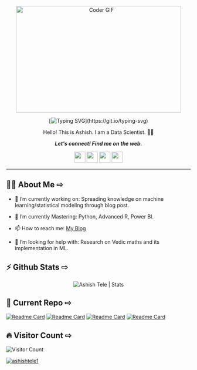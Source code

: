 

<div align="center">
<!--
<h2> Hey you ! <img src="https://raw.githubusercontent.com/ABSphreak/ABSphreak/master/gifs/Hi.gif" width="5px"></h2>
--> 

<img alt="Coder GIF" height=290 width=450 src="https://cdn.dribbble.com/users/730703/screenshots/6581243/avento.gif" />
 
[![Typing SVG](https://readme-typing-svg.herokuapp.com?font=&color=%23F78740&size=38&center=true&vCenter=true&width=600&height=90&lines=Welcome+to+Ashish's+Profile!)](https://git.io/typing-svg)
  
  
Hello! This is Ashish. I am a Data Scientist. 👨‍🎓

<b><i>Let's connect! Find me on the web.</i></b>

[<img height="30" src="https://img.shields.io/badge/twitter-%231DA1F2.svg?&style=for-the-badge&logo=twitter&logoColor=white" />][twitter]
[<img height="30" src = "https://img.shields.io/badge/gmail-c14438?&style=for-the-badge&logo=gmail&logoColor=white">][gmail] 
[<img height="30" src="https://img.shields.io/badge/linkedin-blue.svg?&style=for-the-badge&logo=linkedin&logoColor=white" />][LinkedIn]
[<img height="30" src="https://img.shields.io/badge/goodreads-gray.svg?&style=for-the-badge&logo=goodreads&logoColor=golden" />][goodreads]
<br />
<hr />
</div>

## 👨‍💻 About Me ⇨

- 🔭 I’m currently working on: Spreading knowledge on machine learning/statistical modeling through blog post.

- 🌱 I’m currently Mastering: Python, Advanced R, Power BI.

- 📫 How to reach me: [My Blog](https://ashishtele.github.io/)

- 🤔 I’m looking for help with: Research on Vedic maths and its implementation in ML.


## ⚡️ Github Stats ⇨

<p align="center"> <img src="https://github-readme-stats.vercel.app/api?username=ashishtele&show_icons=true&theme=highcontrast" alt="Ashish Tele | Stats" />
 
## 📘 Current Repo ⇨
[![Readme Card](https://github-readme-stats.vercel.app/api/pin/?username=ashishtele&repo=MLOps&theme=react&bg_color=1F222E&title_color=F85D7F&icon_color=F8D866&hide_border=true&show_icons=false)](https://github.com/ashishtele/MLOps)
[![Readme Card](https://github-readme-stats.vercel.app/api/pin/?username=ashishtele&repo=MetaFlow_MLOps&theme=react&bg_color=1F222E&title_color=F85D7F&icon_color=F8D866&hide_border=true&show_icons=false)](https://github.com/ashishtele/MetaFlow_MLOps)
[![Readme Card](https://github-readme-stats.vercel.app/api/pin/?username=ashishtele&repo=ashishtele.github.io&theme=react&bg_color=1F222E&title_color=F85D7F&icon_color=F8D866&hide_border=true&show_icons=false)](https://github.com/ashishtele/ashishtele.github.io)
[![Readme Card](https://github-readme-stats.vercel.app/api/pin/?username=ashishtele&repo=Quick-Notes-for-ML-DS&theme=react&bg_color=1F222E&title_color=F85D7F&icon_color=F8D866&hide_border=true&show_icons=false)](https://github.com/ashishtele/Quick-Notes-for-ML-DS)
  
## 🔥 Visitor Count ⇨
![Visitor Count](https://profile-counter.glitch.me/{ashishtele}/count.svg)

[twitter]: https://twitter.com/ashishtele1
[gmail]: https://gmail.com
[linkedin]: https://www.linkedin.com/in/ashishtele/
[goodreads]: https://www.goodreads.com/user/show/15522857-ashish-tele
  
<p align="left"> <a href="https://twitter.com/ashishtele1" target="blank"><img src="https://img.shields.io/twitter/follow/ashishtele1?logo=twitter&style=for-the-badge" alt="ashishtele1" /></a> </p>
